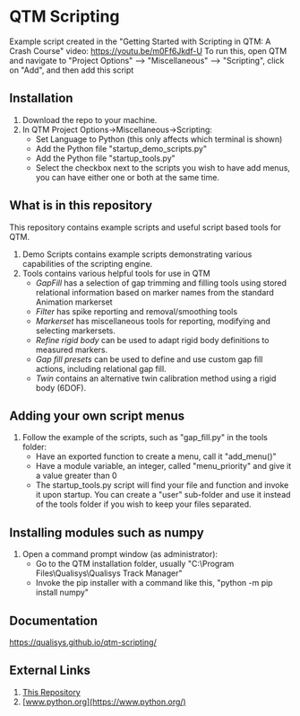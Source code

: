 # QTM Scripting
Example script created in the "Getting Started with Scripting in QTM: A Crash Course" video: https://youtu.be/m0Ff6Jkdf-U
To run this, open QTM and navigate to "Project Options" --> "Miscellaneous" --> "Scripting", click on "Add", and then add this script
## Installation
1. Download the repo to your machine.
2. In QTM Project Options->Miscellaneous->Scripting:
    - Set Language to Python (this only affects which terminal is shown)
    - Add the Python file "startup_demo_scripts.py"
    - Add the Python file "startup_tools.py"
    - Select the checkbox next to the scripts you wish to have add menus, you can have either one or both at the same time.

## What is in this repository
This repository contains example scripts and useful script based tools for QTM.
1. Demo Scripts contains example scripts demonstrating various capabilities of the scripting engine.
2. Tools contains various helpful tools for use in QTM
    - *GapFill* has a selection of gap trimming and filling tools using stored relational information based on marker names from the standard Animation markerset
    - *Filter* has spike reporting and removal/smoothing tools
    - *Markerset* has miscellaneous tools for reporting, modifying and selecting markersets.
    - *Refine rigid body* can be used to adapt rigid body definitions to measured markers.
    - *Gap fill presets* can be used to define and use custom gap fill actions, including relational gap fill.
    - *Twin* contains an alternative twin calibration method using a rigid body (6DOF).
## Adding your own script menus
1. Follow the example of the scripts, such as "gap_fill.py" in the tools folder:
    - Have an exported function to create a menu, call it "add_menu()"
    - Have a module variable, an integer, called "menu_priority" and give it a value greater than 0 
    - The startup_tools.py script will find your file and function and invoke it upon startup.  You can create a "user" sub-folder and use it instead of the tools folder if you wish to keep your files separated.
## Installing modules such as numpy
1. Open a command prompt window (as administrator):
    - Go to the QTM installation folder, usually "C:\Program Files\Qualisys\Qualisys Track Manager"
    - Invoke the pip installer with a command like this, "python -m pip install numpy"
    
## Documentation
https://qualisys.github.io/qtm-scripting/

## External Links
1. [This Repository](https://github.com/qualisys/qtm-scripting.git)
2. [www.python.org](https://www.python.org/)




